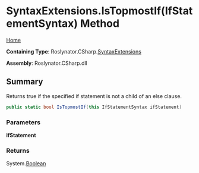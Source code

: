 # SyntaxExtensions\.IsTopmostIf\(IfStatementSyntax\) Method

[Home](../../../../README.md)

**Containing Type**: Roslynator\.CSharp\.[SyntaxExtensions](../README.md)

**Assembly**: Roslynator\.CSharp\.dll

## Summary

Returns true if the specified if statement is not a child of an else clause\.

```csharp
public static bool IsTopmostIf(this IfStatementSyntax ifStatement)
```

### Parameters

**ifStatement**

### Returns

System\.[Boolean](https://docs.microsoft.com/en-us/dotnet/api/system.boolean)

